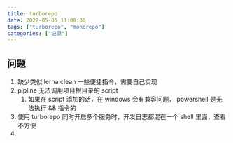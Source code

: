 ```yaml
---
title: turborepo
date: 2022-05-05 11:00:00
tags: ["turborepo", "monorepo"]
categories: ["记录"]
---
```




## 问题

1. 缺少类似 lerna clean 一些便捷指令，需要自己实现
2. pipline 无法调用项目根目录的 script
   1. 如果在 script 添加的话，在 windows 会有兼容问题， powershell 是无法执行 && 指令的
3. 使用 turborepo 同时开启多个服务时，开发日志都混在一个 shell 里面，查看不方便
4. 